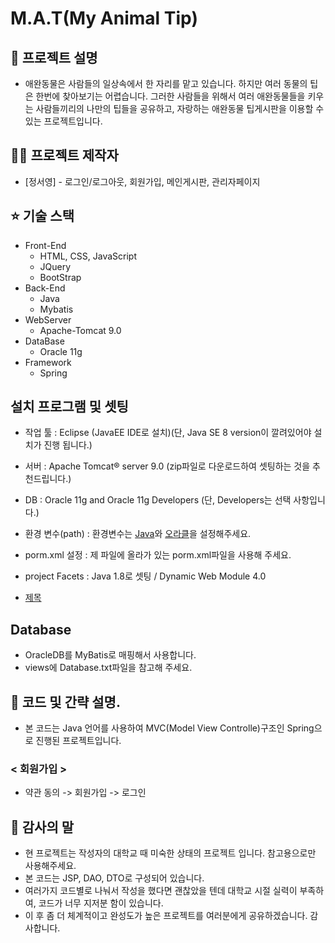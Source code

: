 # M.A.T(My Animal Tip)

## 🤝 프로젝트 설명

- 애완동물은 사람들의 일상속에서 한 자리를 맡고 있습니다. 하지만 여러 동물의 팁은 한번에 찾아보기는 어렵습니다. 그러한 사람들을 
  위해서 여러 애완동물들을 키우는 사람들끼리의 나만의 팁들을 공유하고, 자랑하는 애완동물 팁게시판을 이용할 수 있는 프로젝트입니다.

## :man_astronaut: 프로젝트 제작자

* [정서영] - 로그인/로그아웃, 회원가입, 메인게시판, 관리자페이지

## ⭐️ 기술 스택

- Front-End
  - HTML, CSS, JavaScript
  - JQuery
  - BootStrap
- Back-End
  - Java
  - Mybatis
- WebServer
  - Apache-Tomcat 9.0
- DataBase
  - Oracle 11g
- Framework
  - Spring

## 설치 프로그램 및 셋팅

- 작업 툴 : Eclipse (JavaEE IDE로 설치)(단, Java SE 8 version이 깔려있어야 설치가 진행 됩니다.)
- 서버 : Apache Tomcat® server 9.0 (zip파일로 다운로드하여 셋팅하는 것을 추천드립니다.)
- DB : Oracle 11g and Oracle 11g Developers (단, Developers는 선택 사항입니다.)
- 환경 변수(path) : 환경변수는 [Java](https://macchiato.tistory.com/9)와 [오라클](https://request-response.tistory.com/6)을 설정해주세요.
- porm.xml 설정 : 제 파일에 올라가 있는 porm.xml파일을 사용해 주세요.
- project Facets : Java 1.8로 셋팅 / Dynamic Web Module 4.0

- [제목](https://github.com/tjdud54z/puppy13/blob/main/src/main/resources/mybatis/User13Mapper.xml)

## Database

- OracleDB를 MyBatis로 매핑해서 사용합니다.
- views에 Database.txt파일을 참고해 주세요.

## :pencil: 코드 및 간략 설명.
* 본 코드는 Java 언어를 사용하여 MVC(Model View Controlle)구조인 Spring으로 진행된 프로젝트입니다.

### < 회원가입 >
- 약관 동의 -> 회원가입 -> 로그인





## 🐤 감사의 말

* 현 프로젝트는 작성자의 대학교 때 미숙한 상태의 프로젝트 입니다. 참고용으로만 사용해주세요.
* 본 코드는 JSP, DAO, DTO로 구성되어 있습니다.
* 여러가지 코드별로 나눠서 작성을 했다면 괜찮았을 텐데 대학교 시절 실력이 부족하여, 코드가 너무 지저분 함이 있습니다.
* 이 후 좀 더 체계적이고 완성도가 높은 프로젝트를 여러분에게 공유하겠습니다. 감사합니다.
